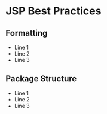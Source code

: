 # JSP Best Practices

## Formatting

- Line 1
- Line 2
- Line 3

## Package Structure

- Line 1
- Line 2
- Line 3


